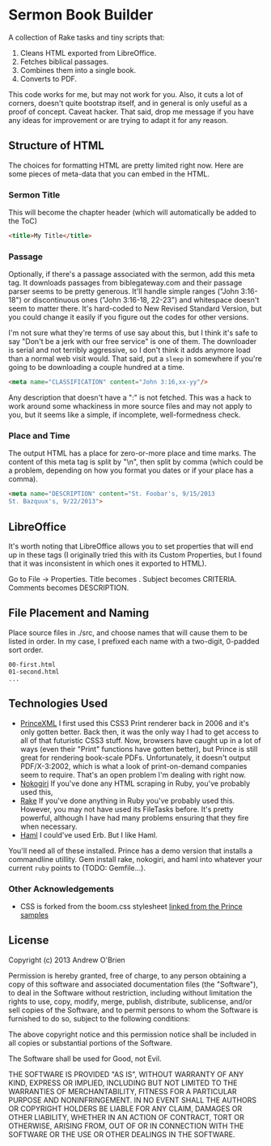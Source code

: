 # Sermon Book Builder #

A collection of Rake tasks and tiny scripts that:

1. Cleans HTML exported from LibreOffice.
2. Fetches biblical passages.
3. Combines them into a single book.
4. Converts to PDF.

This code works for me, but may not work for you. Also, it cuts a lot of
corners, doesn't quite bootstrap itself, and in general is only useful as a
proof of concept. Caveat hacker. That said, drop me message if you have any
ideas for improvement or are trying to adapt it for any reason.

## Structure of HTML ##

The choices for formatting HTML are pretty limited right now. Here are some
pieces of meta-data that you can embed in the HTML.

### Sermon Title ###

This will become the chapter header (which will automatically be added to the
ToC)

```html
<title>My Title</title>
```

### Passage ###

Optionally, if there's a passage associated with the sermon, add this meta tag.
It downloads passages from biblegateway.com and their passage parser seems to be
pretty generous. It'll handle simple ranges ("John 3:16-18") or discontinuous
ones ("John 3:16-18, 22-23") and whitespace doesn't seem to matter there. It's
hard-coded to New Revised Standard Version, but you could change it easily if
you figure out the codes for other versions.

I'm not sure what they're terms of use say about this, but I think it's safe to
say "Don't be a jerk with our free service" is one of them. The downloader is
serial and not terribly aggressive, so I don't think it adds anymore load than
a normal web visit would. That said, put a ```sleep``` in somewhere if you're going
to be downloading a couple hundred at a time.

```html
<meta name="CLASSIFICATION" content="John 3:16,xx-yy"/>
```

Any description that doesn't have a ":" is not fetched. This was a hack to work
around some whackiness in more source files and may not apply to you, but it
seems like a simple, if incomplete, well-formedness check.

### Place and Time ###

The output HTML has a place for zero-or-more place and time marks. The content
of this meta tag is split by "\n", then split by comma (which could be a
problem, depending on how you format you dates or if your place has a comma).

```html
<meta name="DESCRIPTION" content="St. Foobar's, 9/15/2013
St. Bazquux's, 9/22/2013">
```

## LibreOffice ##

It's worth noting that LibreOffice allows you to set properties that will end up
in these tags (I originally tried this with its Custom Properties, but I found
that it was inconsistent in which ones it exported to HTML).

Go to File -> Properties. Title becomes <title></title>. Subject becomes CRITERIA.
Comments becomes DESCRIPTION.

## File Placement and Naming ##

Place source files in ./src, and choose names that will cause them to be listed
in order. In my case, I prefixed each name with a two-digit, 0-padded sort
order.

```
00-first.html
01-second.html
...
```

## Technologies Used ##

* [PrinceXML](http://princexml.com) I first used this CSS3 Print renderer back
	in 2006 and it's only gotten better. Back then, it was the only way I had to
	get access to all of that futuristic CSS3 stuff. Now, browsers have caught up
	in a lot of ways (even their "Print" functions have gotten better), but Prince
  is still great for rendering book-scale PDFs. Unfortunately, it doesn't output
  PDF/X-3:2002, which is what a look of print-on-demand companies seem to
  require. That's an open problem I'm dealing with right now.
* [Nokogiri](http://nokogiri.org/) If you've done any HTML scraping in Ruby,
	you've probably used this,
* [Rake](http://rake.rubyforge.org/) If you've done anything in Ruby you've
	probably used this. However, you may not have used its FileTasks before. It's
	pretty powerful, although I have had many problems ensuring that they fire
	when necessary.
* [Haml](http://haml.info/) I could've used Erb. But I like Haml.

You'll need all of these installed. Prince has a demo version that installs a
commandline utillity. Gem install rake, nokogiri, and haml into whatever your
current ```ruby``` points to (TODO: Gemfile...).

### Other Acknowledgements ###

* CSS is forked from the boom.css stylesheet [linked from the Prince
	samples](http://people.opera.com/howcome/2005/ala/boom.css)

## License ##

Copyright (c) 2013 Andrew O'Brien

Permission is hereby granted, free of charge, to any person obtaining a copy of
this software and associated documentation files (the "Software"), to deal in
the Software without restriction, including without limitation the rights to
use, copy, modify, merge, publish, distribute, sublicense, and/or sell copies of
the Software, and to permit persons to whom the Software is furnished to do so,
subject to the following conditions:

The above copyright notice and this permission notice shall be included in all
copies or substantial portions of the Software.

The Software shall be used for Good, not Evil.

THE SOFTWARE IS PROVIDED "AS IS", WITHOUT WARRANTY OF ANY KIND, EXPRESS OR
IMPLIED, INCLUDING BUT NOT LIMITED TO THE WARRANTIES OF MERCHANTABILITY, FITNESS
FOR A PARTICULAR PURPOSE AND NONINFRINGEMENT. IN NO EVENT SHALL THE AUTHORS OR
COPYRIGHT HOLDERS BE LIABLE FOR ANY CLAIM, DAMAGES OR OTHER LIABILITY, WHETHER
IN AN ACTION OF CONTRACT, TORT OR OTHERWISE, ARISING FROM, OUT OF OR IN
CONNECTION WITH THE SOFTWARE OR THE USE OR OTHER DEALINGS IN THE SOFTWARE.

